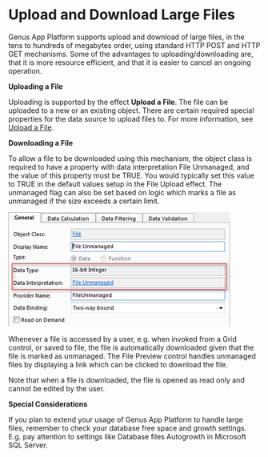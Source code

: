 # Upload and Download Large Files

Genus App Platform supports upload and download of large files, in the tens to hundreds of megabytes order, using standard HTTP POST and HTTP GET mechanisms. Some of the advantages to uploading/downloading are, that it is more resource efficient, and that it is easier to cancel an ongoing operation.

**Uploading a File**

Uploading is supported by the effect **Upload a File**. The file can be uploaded to a new or an existing object. There are certain required special properties for the data source to upload files to. For more information, see [Upload a File](../defining-an-app-model/logic/action-orchestration/actions/effects/upload-a-file.md).

**Downloading a File**

To allow a file to be downloaded using this mechanism, the object class is required to have a property with data interpretation File Unmanaged, and the value of this property must be TRUE. You would typically set this value to TRUE in the default values setup in the File Upload effect. The unmanaged flag can also be set based on logic which marks a file as unmanaged if the size exceeds a certain limit.

![IDF493FE62229B4FD2.jpg](media/IDF493FE62229B4FD2.jpg)

Whenever a file is accessed by a user, e.g. when invoked from a Grid control, or saved to file, the file is automatically downloaded given that the file is marked as unmanaged. The File Preview control handles unmanaged files by displaying a link which can be clicked to download the file.  

Note that when a file is downloaded, the file is opened as read only and cannot be edited by the user.  

**Special Considerations**  

If you plan to extend your usage of Genus App Platform to handle large files, remember to check your database free space and growth settings. E.g. pay attention to settings like Database files Autogrowth in Microsoft SQL Server.